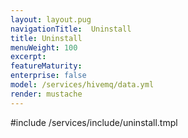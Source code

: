 ```yaml
---
layout: layout.pug
navigationTitle:  Uninstall
title: Uninstall
menuWeight: 100
excerpt:
featureMaturity:
enterprise: false
model: /services/hivemq/data.yml
render: mustache
---
```


#include /services/include/uninstall.tmpl